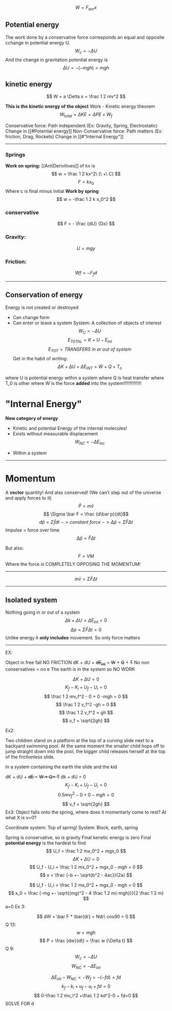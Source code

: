  $$ W = F_{avr}x$$
## Potential energy
The work done by a conservative force corresponds an equal and opposite cchange in potential energy U.
$$ W_c = -\Delta U$$
And the change in gravitation potential energy is
$$ \Delta U =  - (-mgh) = mgh $$
## kinetic energy

$$ W = a \Delta x = \frac 1 2 mv^2 $$

**This is the kinetic energy of the object**
Work - Kinetic energy theorem 
$$ W_{total}​=ΔKE=ΔPE+W_f​ $$


Conservative force: Path independent  (Ex: Gravity, Spring, Electrostatic)
		Change in [[#Potential energy]]
Non-Conservative force: Path  matters (Ex: friction, Drag, Rockets)
	Change in [[#"Internal Energy"]]
__________
### Springs

**Work on spring:**
[[AntiDerivitives]] of kx is
$$ w = \frac 1 2 kx^2\ (\ +\ C) $$
$$ F = kx_0 $$
Where c is final minus initial
**Work by spring**
$$ w = -\frac 1 2 k x_0^2 $$
### **conservative**

$$ F = - \frac {dU} {Dx} $$
### Gravity:
$$ U = mgy $$
### Friction:
$$ Wf_​=−F_f​d $$
_______________
## Conservation of energy
Energy is not created or destroyed
- Can change form
- Can enter or leave a system
System: A collection of objects of interest
$$ W_C = - \Delta U$$
$$ E_{TOTAL} = K + U - E_{int} $$
$$ E_{TOT} = TRANSFERS\ in\ or\ out\ of\ system$$
Get in the habit of writing:
$$ \Delta K + \Delta U + \Delta E_{INT} = W + Q + T_o$$


where U is potential energy within a system
where Q is heat transfer
where T_0 is other
where W is the force **added** into the system!!!!!!!!!!!!!!
# "Internal Energy"
**New category of energy**
* Kinetic  and potential Energy of the internal molecules!
* Exists without measurable displacement
$$ W_{NC} = -\Delta E_{inc}$$
- Within a system
_______________
# Momentum
A **vector** quantity! And also conserved! (We can't step out of the universe and apply forces to it)
$$ \bar P = m\bar v $$
$$ \Sigma \bar F = \frac {d\bar p}{dt}$$
$$ d\bar p = \Sigma \bar f dt\ -> constant\ force\ -> \Delta \bar p = \Sigma \bar F\Delta t$$
Impulse = force over time
$$ \Delta \bar p = \bar F \Delta t $$

But also:
$$ F = VM $$
Where the force is COMPLETELY OPPOSING THE MOMENTUM!
_____________________
$$ m\bar v = \Sigma \bar F \Delta t $$
____________________
## Isolated system
Nothing going in or out of a system
$$ \Delta k + \Delta U = \Delta E_{int} = 0 $$
$$ \Delta p = \Sigma \bar F \Delta t = 0 $$
Unlike energy it **only includes** movement. So only force matters
_____________________
EX:

Object in free fall NO FRICTION
dK + dU + <strike>dE<sub>int</sub></strike> = <strike>W</strike> + <strike>Q</strike> + <strike>T</strike>
No non conservatives = no e
The earth is in the system so NO WORK

$$ \Delta K + \Delta U = 0$$
$$ K_f - K_i + U_f - U_i = 0 $$
$$ \frac 1 2 mv_f^2 - 0 + 0 -mgh = 0 $$
$$ \frac 1 2 v_f^2 -gh = 0 $$
$$ \frac 1 2 v_f^2  = gh $$
$$ v_f  = \sqrt{2gh} $$

Ex2:

Two children stand on a platform at the top of a curving slide next to a backyard swimming pool. At the same moment the smaller child hops off to jump straight down into the pool, the bigger child releases herself at the top of the frictionless slide.

In a system containing the earth the slide and the kid

dK + dU + <strike>dE </strike>= <strike>W + Q+ T</strike>
dk + dU = 0
$$ K_f - K_i + U_f - U_i = 0$$
$$ 0.5mv_f^2 - 0 + 0 - mgh = 0$$$$ v_f  = \sqrt{2gh} $$
Ex3:
Object falls onto the spring, where does it momentarly come to rest?
At what X is v=0?

Coordinate system: Top of spring!
System: Block, earth, spring


Spring is conservative, so is gravity
Final kenetic energy is zero
Final **potential energy** is the hardest to find
$$ U_f = \frac 1 2 mx_0^2 + mgx_0 $$
$$ \Delta K + \Delta U = 0 $$
$$ U_f - U_i = \frac 1 2 mx_0^2 + mgx_0 - mgh = 0 $$
$$ x = \frac {-b +- \sqrt{b^2 - 4ac}}{2a} $$

$$ U_f - U_i = \frac 1 2 mx_0^2 + mgx_0 - mgh = 0 $$
$$ x_0 = \frac {-mg +- \sqrt{(mg)^2 - 4 \frac 1 2 m(-mgh)}}{2 \frac 1 2 m} $$
a=0 
Ex 3:

$$ dW = \bar F * \bar{dr} = Ndr\ cos90 = 0 $$
Q 13:
$$ w = mgh $$
$$ P = \frac {dw}{dt} = \frac w {\Delta t} $$
Q 9:\
$$ W_c = - \Delta U $$
$$ W_{NC} = - \Delta E_{int} $$

$$ \Delta E_{int} -W_{NC} = -W_f = -(-fd)  = fd$$
$$ k_{f}-k_{i}+u_{f}-u_{i} + fd=0 $$
$$ 0-\frac 1 2 mv_i^2 +\frac 1 2 kd^2-0 + fd=0 $$
SOLVE FOR d